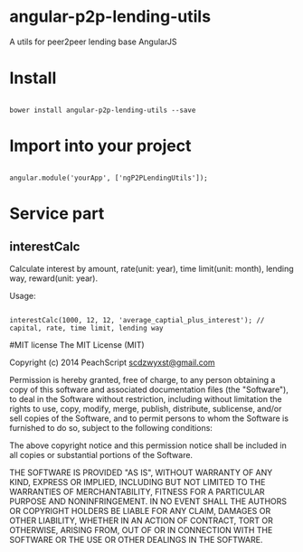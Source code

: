 # angular-p2p-lending-utils
A utils for peer2peer lending base AngularJS

# Install

```

bower install angular-p2p-lending-utils --save

```

# Import into your project

```

angular.module('yourApp', ['ngP2PLendingUtils']);

```

# Service part

## interestCalc

Calculate interest by amount, rate(unit: year), time limit(unit: month), lending way, reward(unit: year).

Usage:

```

interestCalc(1000, 12, 12, 'average_captial_plus_interest'); // capital, rate, time limit, lending way

```

#MIT license
The MIT License (MIT)

Copyright (c) 2014 PeachScript scdzwyxst@gmail.com

Permission is hereby granted, free of charge, to any person obtaining a copy of this software and associated documentation files (the "Software"), to deal in the Software without restriction, including without limitation the rights to use, copy, modify, merge, publish, distribute, sublicense, and/or sell copies of the Software, and to permit persons to whom the Software is furnished to do so, subject to the following conditions:

The above copyright notice and this permission notice shall be included in all copies or substantial portions of the Software.

THE SOFTWARE IS PROVIDED "AS IS", WITHOUT WARRANTY OF ANY KIND, EXPRESS OR IMPLIED, INCLUDING BUT NOT LIMITED TO THE WARRANTIES OF MERCHANTABILITY, FITNESS FOR A PARTICULAR PURPOSE AND NONINFRINGEMENT. IN NO EVENT SHALL THE AUTHORS OR COPYRIGHT HOLDERS BE LIABLE FOR ANY CLAIM, DAMAGES OR OTHER LIABILITY, WHETHER IN AN ACTION OF CONTRACT, TORT OR OTHERWISE, ARISING FROM, OUT OF OR IN CONNECTION WITH THE SOFTWARE OR THE USE OR OTHER DEALINGS IN THE SOFTWARE.